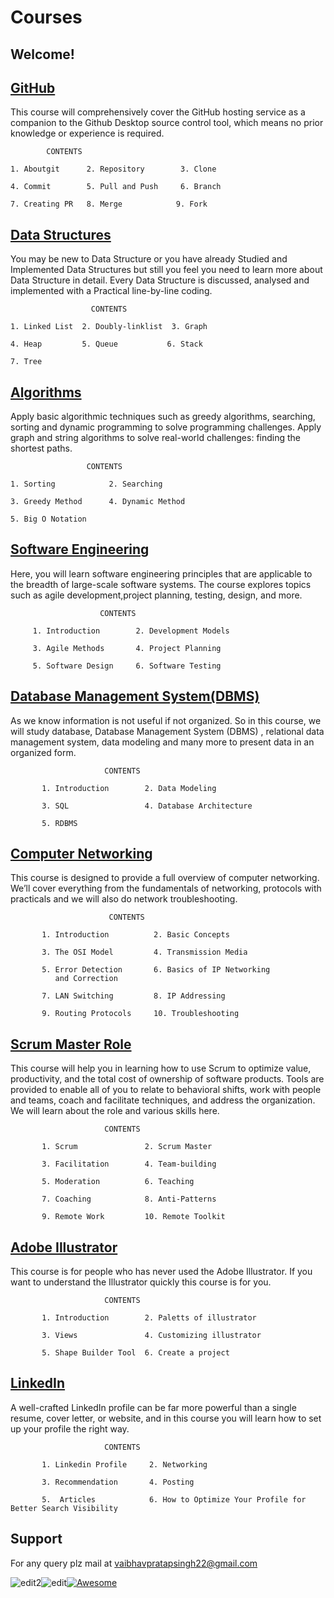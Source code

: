 # Courses

## Welcome!

## [GitHub](C-01-github)

This course will comprehensively cover the GitHub hosting service as a companion to the Github Desktop source control tool, which means no prior knowledge or experience is required.

    		CONTENTS

    1. Aboutgit      2. Repository        3. Clone

    4. Commit        5. Pull and Push     6. Branch

    7. Creating PR   8. Merge            9. Fork

## [Data Structures](C-02-datastructure)

You may be new to Data Structure or you have already Studied and Implemented Data Structures but still you feel you need to learn more about Data Structure in detail. Every Data Structure is discussed, analysed and implemented with a Practical line-by-line coding.

                      CONTENTS

    1. Linked List  2. Doubly-linklist  3. Graph

    4. Heap         5. Queue           6. Stack

    7. Tree

## [Algorithms](C-03-algorithms)

Apply basic algorithmic techniques such as greedy algorithms, searching, sorting and dynamic programming to solve programming challenges.
Apply graph and string algorithms to solve real-world challenges: finding the shortest paths.

                     CONTENTS

    1. Sorting            2. Searching           
    
    3. Greedy Method      4. Dynamic Method      
    
    5. Big O Notation

## [Software Engineering](C-04-software-engineering)

Here, you will learn software engineering principles that are applicable to the breadth of large-scale software systems. The course explores topics such as agile development,project planning, testing, design, and more.

                        CONTENTS

         1. Introduction        2. Development Models

         3. Agile Methods       4. Project Planning

         5. Software Design     6. Software Testing

## [Database Management System(DBMS)](C-05-dbms)

As we know information is not useful if not organized. So in this course, we will study database, Database Management System (DBMS) , relational data management system, data modeling and many more to present data in an organized form.

                         CONTENTS

           1. Introduction        2. Data Modeling

           3. SQL                 4. Database Architecture

           5. RDBMS

## [Computer Networking](C-06-computer-networks)
This course is designed to provide a full overview of computer networking. We’ll cover everything from the fundamentals of networking, protocols with practicals and we will also do network troubleshooting.

                          CONTENTS

           1. Introduction          2. Basic Concepts  

           3. The OSI Model         4. Transmission Media

           5. Error Detection       6. Basics of IP Networking
              and Correction

           7. LAN Switching         8. IP Addressing

           9. Routing Protocols     10. Troubleshooting



## [Scrum Master Role](C-07-scrum-master-role)

This course will help you in learning how to use Scrum to optimize value, productivity, and the total cost of ownership of software products. Tools are provided to enable all of you to relate to behavioral shifts, work with people and teams, coach and facilitate techniques, and address the organization. We will learn about the role and various skills here.

                         CONTENTS

           1. Scrum               2. Scrum Master

           3. Facilitation        4. Team-building

           5. Moderation          6. Teaching

           7. Coaching            8. Anti-Patterns

           9. Remote Work         10. Remote Toolkit

## [Adobe Illustrator](C-10-adobe-illustrator)
This course is for people who has never used the Adobe Illustrator. If you want to understand the Illustrator quickly this course is for you.


                         CONTENTS

           1. Introduction        2. Paletts of illustrator

           3. Views               4. Customizing illustrator

           5. Shape Builder Tool  6. Create a project                 


## [LinkedIn](C-11-linkedin)
A well-crafted LinkedIn profile can be far more powerful than a single resume, cover letter, or website, and in this course you will learn how to set up your profile the right way. 


                         CONTENTS

           1. Linkedin Profile     2. Networking

           3. Recommendation       4. Posting

           5.  Articles            6. How to Optimize Your Profile for Better Search Visibility

## Support

For any query plz mail at vaibhavpratapsingh22@gmail.com

![edit2](https://img.shields.io/static/v1?label=Topic&message=Introduction&color=orange)![edit](https://img.shields.io/static/v1?label=PRs&message=Welcome&color=<COLOR>)[![Awesome](https://cdn.rawgit.com/sindresorhus/awesome/d7305f38d29fed78fa85652e3a63e154dd8e8829/media/badge.svg)](https://github.com/sindresorhus/awesome#readme)
